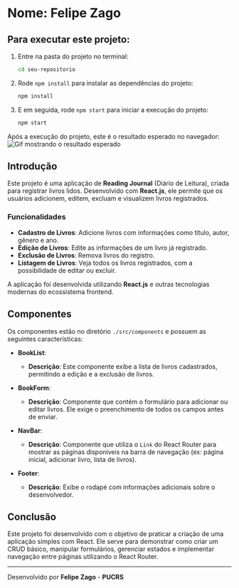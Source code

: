 # Nome: Felipe Zago

## Para executar este projeto:

1. Entre na pasta do projeto no terminal:
   ```bash
   cd seu-repositorio
   ```

2. Rode `npm install` para instalar as dependências do projeto:
   ```bash
   npm install
   ```

3. E em seguida, rode `npm start` para iniciar a execução do projeto:
   ```bash
   npm start
   ```

Após a execução do projeto, este é o resultado esperado no navegador:  
![Gif mostrando o resultado esperado](./screenshots/resultado.gif)

## Introdução

Este projeto é uma aplicação de **Reading Journal** (Diário de Leitura), criada para registrar livros lidos. Desenvolvido com **React.js**, ele permite que os usuários adicionem, editem, excluam e visualizem livros registrados.

### Funcionalidades

- **Cadastro de Livros**: Adicione livros com informações como título, autor, gênero e ano.
- **Edição de Livros**: Edite as informações de um livro já registrado.
- **Exclusão de Livros**: Remova livros do registro.
- **Listagem de Livros**: Veja todos os livros registrados, com a possibilidade de editar ou excluir.

A aplicação foi desenvolvida utilizando **React.js** e outras tecnologias modernas do ecossistema frontend.

## Componentes

Os componentes estão no diretório `./src/components` e possuem as seguintes características:

- **BookList**:
  - **Descrição**: Este componente exibe a lista de livros cadastrados, permitindo a edição e a exclusão de livros.
  
- **BookForm**:
  - **Descrição**: Componente que contém o formulário para adicionar ou editar livros. Ele exige o preenchimento de todos os campos antes de enviar.
  
- **NavBar**:
  - **Descrição**: Componente que utiliza o `Link` do React Router para mostrar as páginas disponíveis na barra de navegação (ex: página inicial, adicionar livro, lista de livros).
  
- **Footer**:
  - **Descrição**: Exibe o rodapé com informações adicionais sobre o desenvolvedor.

## Conclusão

Este projeto foi desenvolvido com o objetivo de praticar a criação de uma aplicação simples com React. Ele serve para demonstrar como criar um CRUD básico, manipular formulários, gerenciar estados e implementar navegação entre páginas utilizando o React Router.

---
Desenvolvido por **Felipe Zago** - **PUCRS**
```
